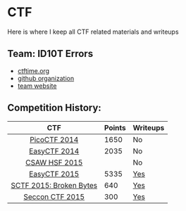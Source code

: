 # CTF
Here is where I keep all CTF related materials and writeups  

## Team: ID10T Errors
* [ctftime.org](https://ctftime.org/team/21165)  
* [github organization](https://github.com/ID10T-Errors)
* [team website](http://www.ctftoolkit.com/)
  
## Competition History:

|           CTF                   | Points  | Writeups |
|:-------------------------------:|---------|----------|
| [PicoCTF 2014][ctf1]            |  1650   | No       |
| [EasyCTF 2014][ctf2]            |  2035   | No       |
| [CSAW HSF 2015][ctf3]           |         | No       |
| [EasyCTF 2015][ctf4]            |  5335   | [Yes][1] |
| [SCTF 2015: Broken Bytes][ctf5] |  640    | [Yes][2] |
| [Seccon CTF 2015][ctf6]         |  300    | [Yes][3] |
  
[1]: https://github.com/ztaylor54/CTF/tree/master/EasyCTF%202015  "EasyCTF 2015 Writeups"
[2]: https://github.com/ztaylor54/CTF/tree/master/sctf  "SCTF 2015 Writeups"
[3]: https://github.com/ztaylor54/CTF/tree/master/seccon-ctf-2015 "Seccon CTF 2015 Writeups"

[ctf1]: https://picoctf.com/ "PicoCTF 2014"
[ctf2]: https://2014.easyctf.com/ "EasyCTF 2014"
[ctf3]: https://hsf.csaw.io/ "CSAW HSF 2015"
[ctf4]: https://www.easyctf.com/ "EasyCTF 2015"
[ctf5]: http://sctf.io/ "SCTF 2015: Broken Bytes"
[ctf6]: http://ctf.seccon.jp/ "Seccon CTF 2015"
